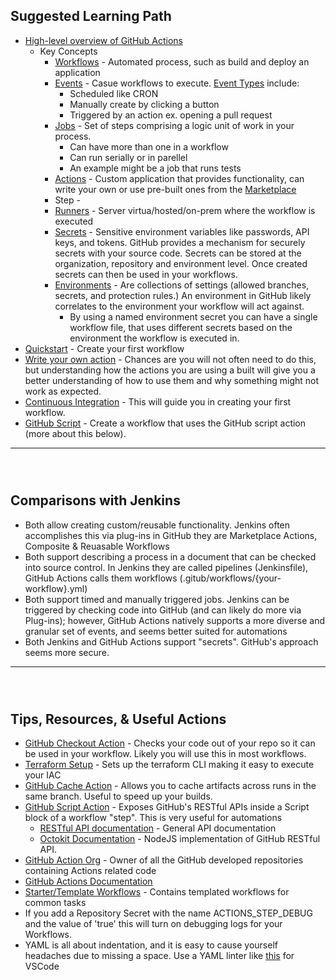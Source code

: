 ## Suggested Learning Path
* [High-level overview of GitHub Actions](https://docs.github.com/en/actions/learn-github-actions/understanding-github-actions)
  - Key Concepts
    * [Workflows](https://docs.github.com/en/actions/learn-github-actions/understanding-github-actions#workflows) - Automated process, such as build and deploy an application
    * [Events](https://docs.github.com/en/actions/learn-github-actions/understanding-github-actions#events) - Casue workflows to execute. [Event Types](https://docs.github.com/en/actions/using-workflows/events-that-trigger-workflows) include:
      - Scheduled like CRON 
      - Manually create by clicking a button
      - Triggered by an action ex. opening a pull request
    * [Jobs](https://docs.github.com/en/actions/learn-github-actions/understanding-github-actions#jobs) - Set of steps comprising a logic unit of work in your process. 
      - Can have more than one in a workflow
      - Can run serially or in parellel 
      - An example might be a job that runs tests
    * [Actions](https://docs.github.com/en/actions/learn-github-actions/understanding-github-actions#actions) - Custom application that provides functionality, can write your own or use pre-built ones from the [Marketplace](https://github.com/marketplace?type=actions)
    * Step - 
    * [Runners](https://docs.github.com/en/actions/learn-github-actions/understanding-github-actions#runners) - Server virtua/hosted/on-prem where the workflow is executed
    * [Secrets](https://docs.github.com/en/actions/security-guides/encrypted-secrets) - Sensitive environment variables like passwords, API keys, and tokens.  GitHub provides a mechanism for securely secrets with your source code.  Secrets can be stored at the organization, repository and environment level.  Once created secrets can then be used in your workflows.
    * [Environments](https://docs.github.com/en/actions/deployment/targeting-different-environments/using-environments-for-deployment) - Are collections of settings (allowed branches, secrets, and protection rules.)  An environment in GitHub likely correlates to the environment your workflow will act against.
      - By using a named environment secret you can have a single workflow file, that uses different secrets based on the environment the workflow is executed in.
* [Quickstart](https://docs.github.com/en/actions/quickstart) - Create your first workflow
* [Write your own action](https://lab.github.com/githubtraining/github-actions:-hello-world) - Chances are you will not often need to do this, but understanding how the actions you are using a built will give you a better understanding of how to use them and why something might not work as expected.
* [Continuous Integration](https://lab.github.com/githubtraining/github-actions:-continuous-integration) - This will guide you in creating your first workflow.
* [GitHub Script](https://lab.github.com/githubtraining/github-actions:-using-github-script) - Create a workflow that uses the GitHub script action (more about this below).
---
` `   
` `  

## Comparisons with Jenkins
* Both allow creating custom/reusable functionality. Jenkins often accomplishes this via plug-ins in GitHub they are Marketplace Actions, Composite & Reuasable Workflows
* Both support describing a process in a document that can be checked into source control.  In Jenkins they are called pipelines (Jenkinsfile), GitHub Actions calls them workflows (.gitub/workflows/{your-workflow}.yml)
* Both support timed and manually triggered jobs.  Jenkins can be triggered by checking code into GitHub (and can likely do more via Plug-ins); however, GitHub Actions natively supports a more diverse and granular set of events, and seems better suited for automations
* Both Jenkins and GitHub Actions support "secrets".  GitHub's approach seems more secure.
---
` `   
` `   

## Tips, Resources, & Useful Actions
* [GitHub Checkout Action](https://github.com/actions/checkout) - Checks your code out of your repo so it can be used in your workflow.  Likely you will use this in most workflows.
* [Terraform Setup](https://github.com/hashicorp/setup-terraform) - Sets up the terraform CLI making it easy to execute your IAC
* [GitHub Cache Action](https://github.com/actions/cache) - Allows you to cache artifacts across runs in the same branch.  Useful to speed up your builds.
* [GitHub Script Action](https://github.com/actions/github-script) - Exposes GitHub's RESTful APIs inside a Script block of a workflow "step".  This is very useful for automations
  - [RESTful API documentation](https://docs.github.com/en/rest) - General API documentation
  - [Octokit Documentation](https://github.com/octokit/octokit.js) - NodeJS implementation of GitHub RESTful API.
* [GitHub Action Org](https://github.com/actions/) - Owner of all the GitHub developed repositories containing Actions related code
* [GitHub Actions Documentation](https://docs.github.com/en/actions)
* [Starter/Template Workflows](https://github.com/actions/starter-workflows) - Contains templated workflows for common tasks
* If you add a Repository Secret with the name ACTIONS_STEP_DEBUG and the value of 'true' this will turn on debugging logs for your Workflows.
* YAML is all about indentation, and it is easy to cause yourself headaches due to missing a space.  Use a YAML linter like [this](https://marketplace.visualstudio.com/items?itemName=redhat.vscode-yaml) for VSCode
